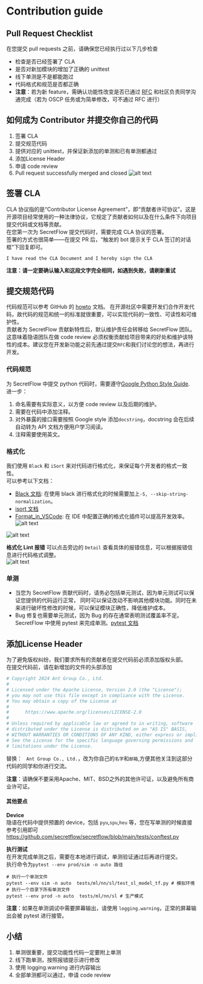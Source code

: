 # Contribution guide

## Pull Request Checklist

在您提交 pull requests 之前，请确保您已经执行过以下几步检查

- 检查是否已经签署了 CLA
- 是否对新加模块的增加了正确的 unittest
- 线下单测是不是都能跑过
- 代码格式和规范是否都正确
- **注意**：若为新 feature，需确认功能性改变是否已通过 [RFC](https://github.com/secretflow/community/blob/main/rfcs/process.md) 和社区负责同学沟通完成（若为 OSCP 任务或为简单修改，可不通过 RFC 进行）

## 如何成为 Contributor 并提交你自己的代码

1. 签署 CLA
2. 提交规范代码
3. 提供对应的 unittest，并保证新添加的单测和已有单测都通过
4. 添加License Header
5. 申请 code review
6. Pull request successfully merged and closed
![alt text](./resources/checklist.png)

## 签署 CLA

CLA 协议指的是“Contributor License Agreement”，即“贡献者许可协议”。这是开源项目经常使用的一种法律协议，它规定了贡献者如何以及在什么条件下向项目提交代码或文档等贡献。  
在您第一次为 SecretFlow 提交代码时，需要完成 CLA 协议的签署。  
签署的方式也很简单——在提交 PR 后，“触发的 bot 提示关于 CLA 签订的对话框”下回复即可。

```
I have read the CLA Document and I hereby sign the CLA
```

**注意：请一定要确认输入和这段文字完全相同，如遇到失败，请刷新重试**

## 提交规范代码

代码规范可以参考 GitHub 的 [howto](https://docs.github.com/en/pull-requests/collaborating-with-pull-requests/proposing-changes-to-your-work-with-pull-requests/about-pull-requests) 文档。
在开源社区中需要开发们合作开发代码，故代码的规范和统一的标准就很重要，可以实现代码的一致性、可读性和可维护性。  
贡献者为 SecretFlow 贡献新特性后，默认维护责任会转移给 SecretFlow 团队。这意味着隐语团队在做 code review 必须权衡贡献给项目带来的好处和维护该特性的成本。建议您在开发新功能之前先通过提交`RFC`和我们讨论您的想法，再进行开发。

### 代码规范

为 SecretFlow 中提交 python 代码时，需要遵守[Google Python Style Guide](https://google.github.io/styleguide/pyguide.html).  
进一步：  

1. 命名需要有实际意义，以方便 code review 以及后期的维护。
2. 需要在代码中添加注释。
3. 对外暴露的接口需要按照 Google style 添加`docstring`，docstring 会在后续自动转为 API 文档方便用户学习阅读。
4. 注释需要使用英文。

### 格式化

我们使用 `Black` 和 `iSort` 来对代码进行格式化，来保证每个开发者的格式一致性。  
可以参考以下文档：

- [Black 文档](https://black.readthedocs.io/en/stable/the_black_code_style/current_style.html): 在使用 black 进行格式化的时候需要加上`-S, --skip-string-normalization`。
- [isort 文档](https://pycqa.github.io/isort/)
- [Format_in_VSCode](https://code.visualstudio.com/docs/python/formatting): 在 IDE 中配置正确的格式化插件可以提高开发效率。
![alt text](./resources/formater-1.png)

![alt text](./resources/formater-2.jpg)

**格式化 Lint 报错**
可以点击旁边的 `Detail` 查看具体的报错信息，可以根据报错信息进行代码格式调整。  
![alt text](./resources/lint.png)

### 单测  

- 当您为 SecretFlow 贡献代码时，请务必包括单元测试，因为单元测试可以保证您提供的代码运行正常， 同时可以保证改动不影响其他模块功能。同时在未来进行破坏性修改的时候，可以保证模块正确性，降低维护成本。
- Bug 修复也需要单元测试，因为 Bug 的存在通常表明测试覆盖率不足。  
SecretFlow 中使用 pytest 来完成单测。[pytest 文档](https://pytest.org/)

## 添加License Header

为了避免版权纠纷，我们要求所有的贡献者在提交代码前必须添加版权头部。  
在提交代码前，请在新增加的文件的头部添加
```python
# Copyright 2024 Ant Group Co., Ltd.
#
# Licensed under the Apache License, Version 2.0 (the "License");
# you may not use this file except in compliance with the License.
# You may obtain a copy of the License at
#
#      https://www.apache.org/licenses/LICENSE-2.0
#
# Unless required by applicable law or agreed to in writing, software
# distributed under the License is distributed on an "AS IS" BASIS,
# WITHOUT WARRANTIES OR CONDITIONS OF ANY KIND, either express or implied.
# See the License for the specific language governing permissions and
# limitations under the License.

```
替换：
` Ant Group Co., Ltd.`，改为你自己的`名字`和`邮箱`,方便其他关注到这部分代码的同学和你进行交流。  

**注意**：请确保不要采用Apache、MIT、BSD之外的其他许可证，以及避免所有商业许可证。

#### 其他要点

**Device**  
隐语在代码中提供预置的 device，包括 `pyu`,`spu`,`heu` 等，您在写单测的时候直接参考引用即可
<https://github.com/secretflow/secretflow/blob/main/tests/conftest.py>

**执行测试**  
在开发完成单测之后，需要在本地进行调试，单测验证通过后再进行提交。  
执行命令为`pytest --env prod/sim -n auto 路径`

```
# 执行一个单测文件
pytest --env sim -n auto  tests/ml/nn/sl/test_sl_model_tf.py # 模拟环境
# 执行一个目录下所有单测文件
pytest --env prod -n auto  tests/ml/nn/sl # 生产模式

```

**注意**：如果在单测调试中需要屏幕输出，请使用 `logging.warning`，正常的屏幕输出会被 pytest 进行接管。

## 小结

1. 单测很重要，提交功能性代码一定要附上单测
2. 线下跑单测，按照报错提示进行修改
3. 使用 logging.warning 进行内容输出
4. 全部单测都可以通过，申请 code review
